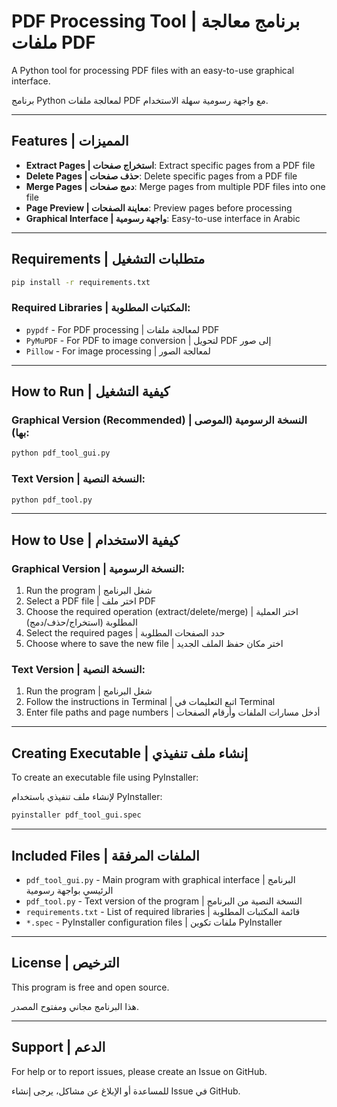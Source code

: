 # PDF Processing Tool | برنامج معالجة ملفات PDF

A Python tool for processing PDF files with an easy-to-use graphical interface.

برنامج Python لمعالجة ملفات PDF مع واجهة رسومية سهلة الاستخدام.

---

## Features | المميزات

- **Extract Pages | استخراج صفحات**: Extract specific pages from a PDF file
- **Delete Pages | حذف صفحات**: Delete specific pages from a PDF file
- **Merge Pages | دمج صفحات**: Merge pages from multiple PDF files into one file
- **Page Preview | معاينة الصفحات**: Preview pages before processing
- **Graphical Interface | واجهة رسومية**: Easy-to-use interface in Arabic

---

## Requirements | متطلبات التشغيل

```bash
pip install -r requirements.txt
```

### Required Libraries | المكتبات المطلوبة:
- `pypdf` - For PDF processing | لمعالجة ملفات PDF
- `PyMuPDF` - For PDF to image conversion | لتحويل PDF إلى صور
- `Pillow` - For image processing | لمعالجة الصور

---

## How to Run | كيفية التشغيل

### Graphical Version (Recommended) | النسخة الرسومية (الموصى بها):
```bash
python pdf_tool_gui.py
```

### Text Version | النسخة النصية:
```bash
python pdf_tool.py
```

---

## How to Use | كيفية الاستخدام

### Graphical Version | النسخة الرسومية:
1. Run the program | شغل البرنامج
2. Select a PDF file | اختر ملف PDF
3. Choose the required operation (extract/delete/merge) | اختر العملية المطلوبة (استخراج/حذف/دمج)
4. Select the required pages | حدد الصفحات المطلوبة
5. Choose where to save the new file | اختر مكان حفظ الملف الجديد

### Text Version | النسخة النصية:
1. Run the program | شغل البرنامج
2. Follow the instructions in Terminal | اتبع التعليمات في Terminal
3. Enter file paths and page numbers | أدخل مسارات الملفات وأرقام الصفحات

---

## Creating Executable | إنشاء ملف تنفيذي

To create an executable file using PyInstaller:

لإنشاء ملف تنفيذي باستخدام PyInstaller:

```bash
pyinstaller pdf_tool_gui.spec
```

---

## Included Files | الملفات المرفقة

- `pdf_tool_gui.py` - Main program with graphical interface | البرنامج الرئيسي بواجهة رسومية
- `pdf_tool.py` - Text version of the program | النسخة النصية من البرنامج
- `requirements.txt` - List of required libraries | قائمة المكتبات المطلوبة
- `*.spec` - PyInstaller configuration files | ملفات تكوين PyInstaller

---

## License | الترخيص

This program is free and open source.

هذا البرنامج مجاني ومفتوح المصدر.

---

## Support | الدعم

For help or to report issues, please create an Issue on GitHub.

للمساعدة أو الإبلاغ عن مشاكل، يرجى إنشاء Issue في GitHub.
